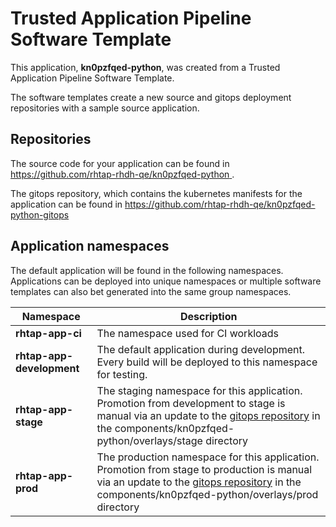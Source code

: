 # Trusted Application Pipeline Software Template

This application, **kn0pzfqed-python**, was created from a Trusted Application Pipeline Software Template.

The software templates create a new source and gitops deployment repositories with a sample source application. 

## Repositories

The source code for your application can be found in [https://github.com/rhtap-rhdh-qe/kn0pzfqed-python ](https://github.com/rhtap-rhdh-qe/kn0pzfqed-python ).
 
The gitops repository, which contains the kubernetes manifests for the application can be found in 
[https://github.com/rhtap-rhdh-qe/kn0pzfqed-python-gitops ](https://github.com/rhtap-rhdh-qe/kn0pzfqed-python-gitops ) 

## Application namespaces 

The default application will be found in the following namespaces. Applications can be deployed into unique namespaces or multiple software templates can also bet generated into the same group namespaces.  

|  Namespace   |  Description   |  
| -------- | -------- |
| **rhtap-app-ci** | The namespace used for CI workloads |
| **rhtap-app-development** | The default application during development. Every build will be deployed to this namespace for testing. |
| **rhtap-app-stage** | The staging namespace for this application. Promotion from development to stage is manual via an update to the [gitops repository](https://github.com/rhtap-rhdh-qe/kn0pzfqed-python-gitops ) in the components/kn0pzfqed-python/overlays/stage directory |
| **rhtap-app-prod** | The production namespace for this application. Promotion from stage to production is manual via an update to the [gitops repository](https://github.com/rhtap-rhdh-qe/kn0pzfqed-python-gitops ) in the components/kn0pzfqed-python/overlays/prod directory |
